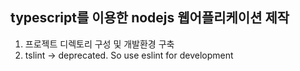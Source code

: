 ## typescript를 이용한 nodejs 웹어플리케이션 제작

1. 프로젝트 디렉토리 구성 및 개발환경 구축
2. tslint -> deprecated. So use eslint for development
